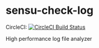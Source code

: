 sensu-check-log
===============

CircleCI: [![CircleCI Build Status](https://circleci.com/gh/sensu/sensu-check-log/tree/master.svg?style=svg)](https://circleci.com/gh/sensu/sensu-check-log/tree/master)

High performance log file analyzer
